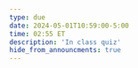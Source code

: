 ```yaml
---
type: due
date: 2024-05-01T10:59:00-5:00
time: 02:55 ET
description: 'In class quiz'
hide_from_announcments: true
---
```

